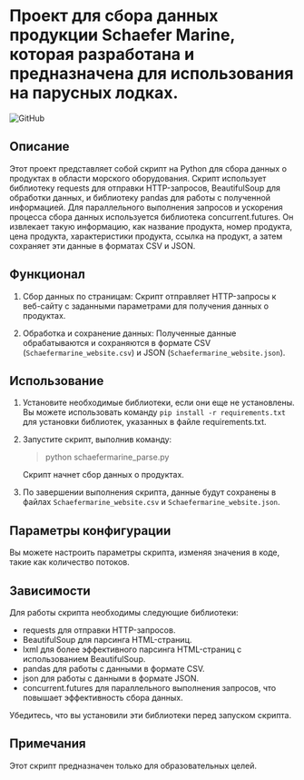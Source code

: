 # Проект для сбора данных продукции Schaefer Marine, которая разработана и предназначена для использования на парусных лодках.

![GitHub](https://img.shields.io/github/license/ANT050/Schaefermarine_website_scraper_freelancing?color=green&label=MIT%20License)

## Описание

Этот проект представляет собой скрипт на Python для сбора данных о продуктах в области морского оборудования. 
Скрипт использует библиотеку requests для отправки HTTP-запросов, BeautifulSoup для обработки данных, 
и библиотеку pandas для работы с полученной информацией. Для параллельного выполнения запросов 
и ускорения процесса сбора данных используется библиотека concurrent.futures. 
Он извлекает такую информацию, как название продукта, номер продукта, цена продукта, характеристики продукта, 
ссылка на продукт, а затем сохраняет эти данные в форматах CSV и JSON.

## Функционал

1. Сбор данных по страницам: Скрипт отправляет HTTP-запросы к веб-сайту с заданными параметрами для получения данных о продуктах.

2. Обработка и сохранение данных: Полученные данные обрабатываются и сохраняются в формате CSV (`Schaefermarine_website.csv`) и 
JSON (`Schaefermarine_website.json`).

## Использование

1. Установите необходимые библиотеки, если они еще не установлены. Вы можете использовать команду 
   `pip install -r requirements.txt` для установки библиотек, указанных в файле requirements.txt.

2. Запустите скрипт, выполнив команду:

    > python schaefermarine_parse.py

    Скрипт начнет сбор данных о продуктах.

3. По завершении выполнения скрипта, данные будут сохранены в файлах `Schaefermarine_website.csv` и `Schaefermarine_website.json`.

## Параметры конфигурации

Вы можете настроить параметры скрипта, изменяя значения в коде, такие как количество потоков.

## Зависимости

Для работы скрипта необходимы следующие библиотеки:

- requests для отправки HTTP-запросов.
- BeautifulSoup для парсинга HTML-страниц.
- lxml для более эффективного парсинга HTML-страниц с использованием BeautifulSoup.
- pandas для работы с данными в формате CSV.
- json для работы с данными в формате JSON.
- concurrent.futures для параллельного выполнения запросов, что повышает эффективность сбора данных.

Убедитесь, что вы установили эти библиотеки перед запуском скрипта.

## Примечания

Этот скрипт предназначен только для образовательных целей.